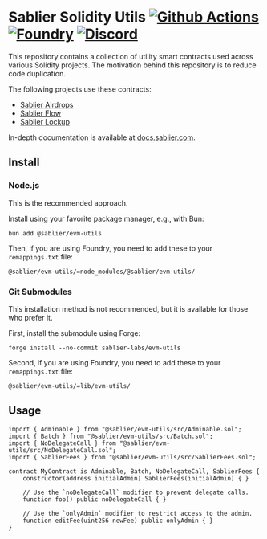 # Sablier Solidity Utils [![Github Actions][gha-badge]][gha] [![Foundry][foundry-badge]][foundry] [![Discord][discord-badge]][discord]

[gha]: https://github.com/sablier-labs/v2-core/actions
[gha-badge]: https://github.com/sablier-labs/v2-core/actions/workflows/ci.yml/badge.svg
[discord]: https://discord.gg/bSwRCwWRsT
[discord-badge]: https://img.shields.io/discord/659709894315868191
[foundry]: https://getfoundry.sh
[foundry-badge]: https://img.shields.io/badge/Built%20with-Foundry-FFDB1C.svg

This repository contains a collection of utility smart contracts used across various Solidity projects. The motivation
behind this repository is to reduce code duplication.

The following projects use these contracts:

- [Sablier Airdrops](https://github.com/sablier-labs/airdrops/)
- [Sablier Flow](https://github.com/sablier-labs/flow/)
- [Sablier Lockup](https://github.com/sablier-labs/lockup/)

In-depth documentation is available at [docs.sablier.com](https://docs.sablier.com).

## Install

### Node.js

This is the recommended approach.

Install using your favorite package manager, e.g., with Bun:

```shell
bun add @sablier/evm-utils
```

Then, if you are using Foundry, you need to add these to your `remappings.txt` file:

```text
@sablier/evm-utils/=node_modules/@sablier/evm-utils/
```

### Git Submodules

This installation method is not recommended, but it is available for those who prefer it.

First, install the submodule using Forge:

```shell
forge install --no-commit sablier-labs/evm-utils
```

Second, if you are using Foundry, you need to add these to your `remappings.txt` file:

```text
@sablier/evm-utils/=lib/evm-utils/
```

## Usage

```solidity
import { Adminable } from "@sablier/evm-utils/src/Adminable.sol";
import { Batch } from "@sablier/evm-utils/src/Batch.sol";
import { NoDelegateCall } from "@sablier/evm-utils/src/NoDelegateCall.sol";
import { SablierFees } from "@sablier/evm-utils/src/SablierFees.sol";

contract MyContract is Adminable, Batch, NoDelegateCall, SablierFees {
    constructor(address initialAdmin) SablierFees(initialAdmin) { }

    // Use the `noDelegateCall` modifier to prevent delegate calls.
    function foo() public noDelegateCall { }

    // Use the `onlyAdmin` modifier to restrict access to the admin.
    function editFee(uint256 newFee) public onlyAdmin { }
}
```
